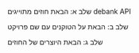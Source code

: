 שלב א:
הבאת חוזים מתוייגים
debank API

שלב ב:
הבאת על הטוקנים עם שם פרויקט

שלב ג:
הבאת היוצרים של החוזים
